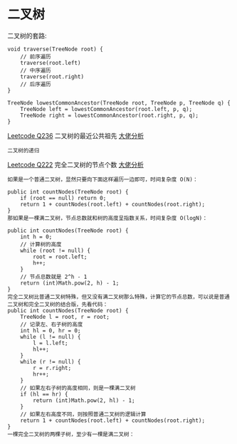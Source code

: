 # 二叉树

二叉树的套路:
```
void traverse(TreeNode root) {
    // 前序遍历
    traverse(root.left)
    // 中序遍历
    traverse(root.right)
    // 后序遍历
}

TreeNode lowestCommonAncestor(TreeNode root, TreeNode p, TreeNode q) {
    TreeNode left = lowestCommonAncestor(root.left, p, q);
    TreeNode right = lowestCommonAncestor(root.right, p, q);
}
```

[Leetcode Q236](java_src/236.二叉树的最近公共祖先.java) 二叉树的最近公共祖先 [大佬分析](https://mp.weixin.qq.com/s/9RKzBcr3I592spAsuMH45g)
```
二叉树的递归
```

[Leetcode Q222](java_src/222.完全二叉树的节点个数.java) 完全二叉树的节点个数 [大佬分析](https://mp.weixin.qq.com/s/xW2fbE3v4JhMSKfxoxIHBg)
```
如果是一个普通二叉树，显然只要向下面这样遍历一边即可，时间复杂度 O(N)：

public int countNodes(TreeNode root) {
    if (root == null) return 0;
    return 1 + countNodes(root.left) + countNodes(root.right);
}
那如果是一棵满二叉树，节点总数就和树的高度呈指数关系，时间复杂度 O(logN)：

public int countNodes(TreeNode root) {
    int h = 0;
    // 计算树的高度
    while (root != null) {
        root = root.left;
        h++;
    }
    // 节点总数就是 2^h - 1
    return (int)Math.pow(2, h) - 1;
}
完全二叉树比普通二叉树特殊，但又没有满二叉树那么特殊，计算它的节点总数，可以说是普通二叉树和完全二叉树的结合版，先看代码：
public int countNodes(TreeNode root) {
    TreeNode l = root, r = root;
    // 记录左、右子树的高度
    int hl = 0, hr = 0;
    while (l != null) {
        l = l.left;
        hl++;
    }
    while (r != null) {
        r = r.right;
        hr++;
    }
    // 如果左右子树的高度相同，则是一棵满二叉树
    if (hl == hr) {
        return (int)Math.pow(2, hl) - 1;
    }
    // 如果左右高度不同，则按照普通二叉树的逻辑计算
    return 1 + countNodes(root.left) + countNodes(root.right);
}
一棵完全二叉树的两棵子树，至少有一棵是满二叉树：
```

